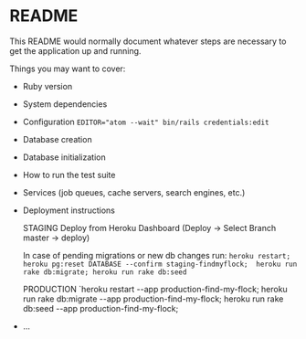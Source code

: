 # README

This README would normally document whatever steps are necessary to get the
application up and running.

Things you may want to cover:

* Ruby version

* System dependencies

* Configuration
  `EDITOR="atom --wait" bin/rails credentials:edit`

* Database creation

* Database initialization

* How to run the test suite

* Services (job queues, cache servers, search engines, etc.)

* Deployment instructions

  STAGING
  Deploy from Heroku Dashboard (Deploy -> Select Branch master -> deploy)

  In case of pending migrations or new db changes run:
  `heroku restart; heroku pg:reset DATABASE --confirm staging-findmyflock;  heroku run rake db:migrate; heroku run rake db:seed`

  PRODUCTION
  `heroku restart  --app production-find-my-flock;
  heroku run rake db:migrate --app production-find-my-flock;
  heroku run rake db:seed --app production-find-my-flock;


* ...
